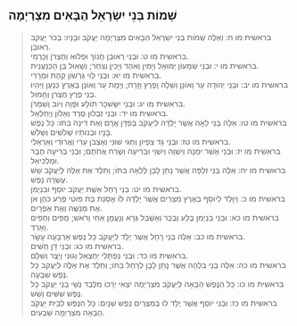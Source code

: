## שְׁמוֹת בְּנֵי יִשְׂרָאֵל הַבָּאִים מִצְרַיְמָה

> בראשית מו ח: וְאֵלֶּה שְׁמוֹת בְּנֵי יִשְׂרָאֵל הַבָּאִים מִצְרַיְמָה יַעֲקֹב וּבָנָיו:  בְּכֹר יַעֲקֹב רְאוּבֵן.  
> בראשית מו ט: וּבְנֵי רְאוּבֵן חֲנוֹךְ וּפַלּוּא וְחֶצְרֹן וְכַרְמִי.  
> בראשית מו י: וּבְנֵי שִׁמְעוֹן יְמוּאֵל וְיָמִין וְאֹהַד וְיָכִין וְצֹחַר; וְשָׁאוּל בֶּן הַכְּנַעֲנִית.  
> בראשית מו יא: וּבְנֵי לֵוִי גֵּרְשׁוֹן קְהָת וּמְרָרִי.  
> בראשית מו יב: וּבְנֵי יְהוּדָה עֵר וְאוֹנָן וְשֵׁלָה וָפֶרֶץ וָזָרַח; וַיָּמָת עֵר וְאוֹנָן בְּאֶרֶץ כְּנַעַן וַיִּהְיוּ בְנֵי פֶרֶץ חֶצְרֹן וְחָמוּל.  
> בראשית מו יג: וּבְנֵי יִשָּׂשכָר תּוֹלָע וּפֻוָה וְיוֹב וְשִׁמְרֹן.  
> בראשית מו יד: וּבְנֵי זְבֻלוּן סֶרֶד וְאֵלוֹן וְיַחְלְאֵל.  
> בראשית מו טו: אֵלֶּה בְּנֵי לֵאָה אֲשֶׁר יָלְדָה לְיַעֲקֹב בְּפַדַּן אֲרָם וְאֵת דִּינָה בִתּוֹ:  כָּל נֶפֶשׁ בָּנָיו וּבְנוֹתָיו שְׁלֹשִׁים וְשָׁלֹשׁ.  
> בראשית מו טז: וּבְנֵי גָד צִפְיוֹן וְחַגִּי שׁוּנִי וְאֶצְבֹּן עֵרִי וַאֲרוֹדִי וְאַרְאֵלִי.  
> בראשית מו יז: וּבְנֵי אָשֵׁר יִמְנָה וְיִשְׁוָה וְיִשְׁוִי וּבְרִיעָה וְשֶׂרַח אֲחֹתָם; וּבְנֵי בְרִיעָה חֶבֶר וּמַלְכִּיאֵל.  
> בראשית מו יח: אֵלֶּה בְּנֵי זִלְפָּה אֲשֶׁר נָתַן לָבָן לְלֵאָה בִתּוֹ; וַתֵּלֶד אֶת אֵלֶּה לְיַעֲקֹב שֵׁשׁ עֶשְׂרֵה נָפֶשׁ.  
> בראשית מו יט: בְּנֵי רָחֵל אֵשֶׁת יַעֲקֹב יוֹסֵף וּבִנְיָמִן.  
> בראשית מו כ: וַיִּוָּלֵד לְיוֹסֵף בְּאֶרֶץ מִצְרַיִם אֲשֶׁר יָלְדָה לּוֹ אָסְנַת בַּת פּוֹטִי פֶרַע כֹּהֵן אֹן אֶת מְנַשֶּׁה וְאֶת אֶפְרָיִם.  
> בראשית מו כא: וּבְנֵי בִנְיָמִן בֶּלַע וָבֶכֶר וְאַשְׁבֵּל גֵּרָא וְנַעֲמָן אֵחִי וָרֹאשׁ; מֻפִּים וְחֻפִּים וָאָרְדְּ.  
> בראשית מו כב: אֵלֶּה בְּנֵי רָחֵל אֲשֶׁר יֻלַּד לְיַעֲקֹב כָּל נֶפֶשׁ אַרְבָּעָה עָשָׂר.  
> בראשית מו כג: וּבְנֵי דָן חֻשִׁים.  
> בראשית מו כד: וּבְנֵי נַפְתָּלִי יַחְצְאֵל וְגוּנִי וְיֵצֶר וְשִׁלֵּם.  
> בראשית מו כה: אֵלֶּה בְּנֵי בִלְהָה אֲשֶׁר נָתַן לָבָן לְרָחֵל בִּתּוֹ; וַתֵּלֶד אֶת אֵלֶּה לְיַעֲקֹב כָּל נֶפֶשׁ שִׁבְעָה.  
> בראשית מו כו: כָּל הַנֶּפֶשׁ הַבָּאָה לְיַעֲקֹב מִצְרַיְמָה יֹצְאֵי יְרֵכוֹ מִלְּבַד נְשֵׁי בְנֵי יַעֲקֹב כָּל נֶפֶשׁ שִׁשִּׁים וָשֵׁשׁ.  
> בראשית מו כז: וּבְנֵי יוֹסֵף אֲשֶׁר יֻלַּד לוֹ בְמִצְרַיִם נֶפֶשׁ שְׁנָיִם:  כָּל הַנֶּפֶשׁ לְבֵית יַעֲקֹב הַבָּאָה מִצְרַיְמָה שִׁבְעִים.  


